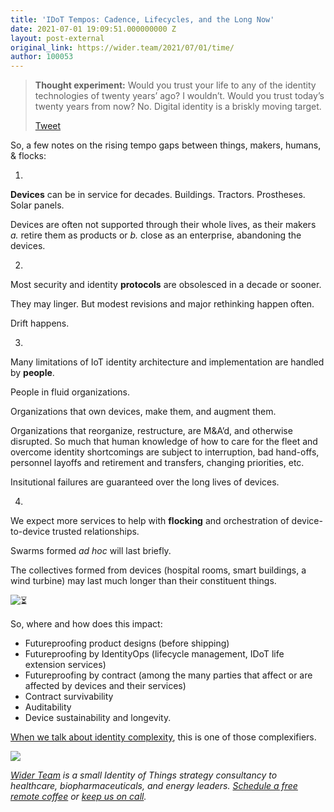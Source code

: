 ```yaml
---
title: 'IDoT Tempos: Cadence, Lifecycles, and the Long Now'
date: 2021-07-01 19:09:51.000000000 Z
layout: post-external
original_link: https://wider.team/2021/07/01/time/
author: 100053
---
```


> **Thought experiment:** Would you trust your life to any of the identity technologies of twenty years’ ago? I wouldn’t. Would you trust today’s twenty years from now? No. Digital identity is a briskly moving target.
> 
> [Tweet](http://twitter.com/share?&text=%3Cstrong%3EThought%20experiment%3A%20%3C%2Fstrong%3EWould%20you%20trust%20your%20life%20to%20any%20of%20the%20identity%20technologies%20of%20twenty%20years'%20ago%3F%20I%20wouldn't.%20Would%20you%20trust%20today's%20twenty%20years%20from%20now%3F%20No.%20Digital%20identity%20is%20a%20briskly%20moving%20target.%20&url=https://wider.team/2021/07/01/time/)

So, a few notes on the rising tempo gaps between things, makers, humans, & flocks:

1.

**Devices** can be in service for decades. Buildings. Tractors. Prostheses. Solar panels.

Devices are often not supported through their whole lives, as their makers _a._ retire them as products or _b._ close as an enterprise, abandoning the devices.

2.

Most security and identity **protocols** are obsolesced in a decade or sooner.

They may linger. But modest revisions and major rethinking happen often.

Drift happens.

3.

Many limitations of IoT identity architecture and implementation are handled by **people**.

People in fluid organizations.

Organizations that own devices, make them, and augment them.

Organizations that reorganize, restructure, are M&A’d, and otherwise disrupted. So much that human knowledge of how to care for the fleet and overcome identity shortcomings are subject to interruption, bad hand-offs, personnel layoffs and retirement and transfers, changing priorities, etc.

Insitutional failures are guaranteed over the long lives of devices.

4.

We expect more services to help with **flocking** and orchestration of device-to-device trusted relationships.

Swarms formed _ad hoc_ will last briefly.

The collectives formed from devices (hospital rooms, smart buildings, a wind turbine) may last much longer than their constituent things.

![⏳](https://s0.wp.com/wp-content/mu-plugins/wpcom-smileys/twemoji/2/72x72/23f3.png)

So, where and how does this impact:

- Futureproofing product designs (before shipping) 
- Futureproofing by IdentityOps (lifecycle management, IDoT life extension services)
- Futureproofing by contract (among the many parties that affect or are affected by devices and their services) 
- Contract survivability
- Auditability 
- Device sustainability and longevity. 

[When we talk about identity complexity](https://wider.team/tag/complexity/), this is one of those complexifiers.

![](https://widerteam.files.wordpress.com/2021/06/kunj-parekh-tssb4pl-w-e-unsplash.jpg?w=248)

_[Wider Team](https://wider.team/) is a small Identity of Things strategy consultancy to healthcare, biopharmaceuticals, and energy leaders. [Schedule a free remote coffee](https://wider.team/contact/) or [keep us on call](https://wider.team/wideroncall/)._

